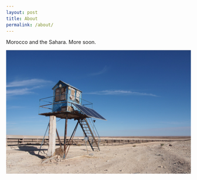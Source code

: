 ```yaml
---
layout: post
title: About
permalink: /about/
---
```


Morocco and the Sahara. More soon.

![Phosphates Belt](./assets/phosphates-conveyor-belt.jpeg)
